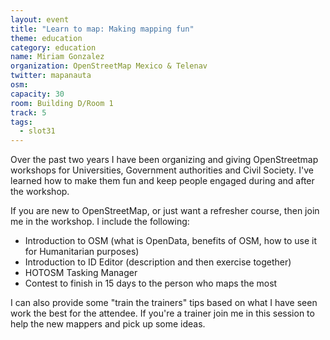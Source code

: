 ```yaml
---
layout: event
title: "Learn to map: Making mapping fun"
theme: education
category: education
name: Miriam Gonzalez
organization: OpenStreetMap Mexico & Telenav
twitter: mapanauta
osm:
capacity: 30
room: Building D/Room 1
track: 5
tags:
  - slot31
---
```

Over the past two years I have been organizing and giving OpenStreetmap workshops for Universities, Government authorities and Civil Society. I've learned how to make them fun and keep people engaged during and after the workshop.

If you are new to OpenStreetMap, or just want a refresher course, then join me in the workshop. I include the following:
- Introduction to OSM (what is OpenData, benefits of OSM, how to use it for Humanitarian purposes)
- Introduction to ID Editor (description and then exercise together)
- HOTOSM Tasking Manager
- Contest to finish in 15 days to the person who maps the most

I can also provide some "train the trainers" tips based on what I have seen work the best for the attendee. If you're a trainer join me in this session to help the new mappers and pick up some ideas.
